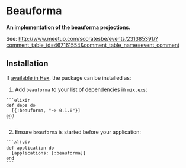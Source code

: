 # Beauforma

**An implementation of the beauforma projections.**

See: http://www.meetup.com/socratesbe/events/231385391/?comment_table_id=467161554&comment_table_name=event_comment

## Installation

If [available in Hex](https://hex.pm/docs/publish), the package can be installed as:

  1. Add `beauforma` to your list of dependencies in `mix.exs`:

    ```elixir
    def deps do
      [{:beauforma, "~> 0.1.0"}]
    end
    ```

  2. Ensure `beauforma` is started before your application:

    ```elixir
    def application do
      [applications: [:beauforma]]
    end
    ```
